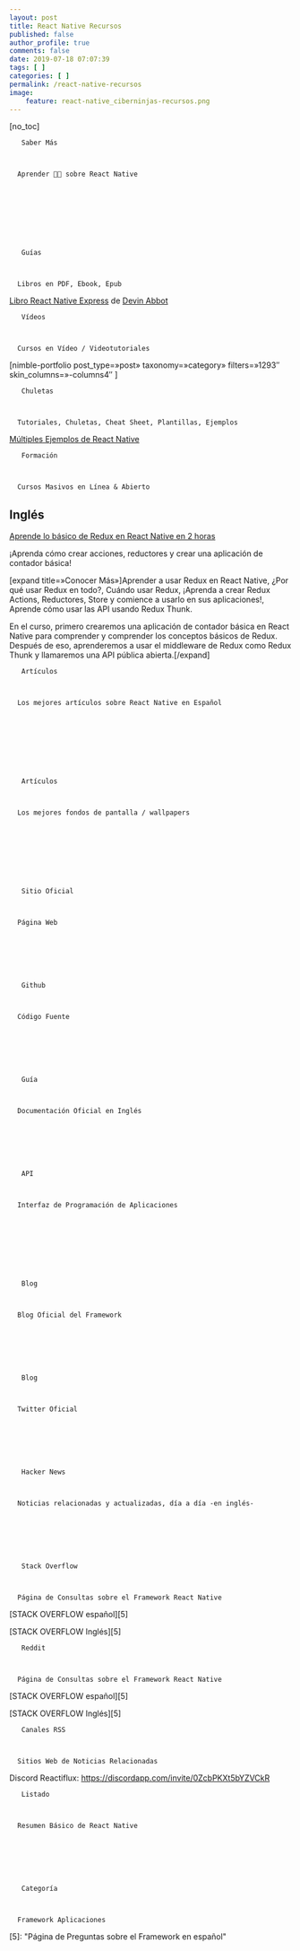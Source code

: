 ```yaml
---
layout: post
title: React Native Recursos
published: false
author_profile: true
comments: false
date: 2019-07-18 07:07:39
tags: [ ]
categories: [ ]
permalink: /react-native-recursos
image:
    feature: react-native_ciberninjas-recursos.png
---
```

[no_toc]


  
    
       Saber Más
    
    
    
      Aprender 👩‍🏫 sobre React Native
    
  





  
    
       Guías
    
    
    
      Libros en PDF, Ebook, Epub
    
  





  



  
    
    
    
    
    
    
    
    
  



  



  

  
[Libro React Native Express][1] de [Devin Abbot][2]


  
    
       Vídeos
    
    
    
      Cursos en Vídeo / Videotutoriales
    
  





  
[nimble-portfolio post\_type=&#187;post&#187; taxonomy=&#187;category&#187; filters=&#187;1293&#8243; skin\_columns=&#187;-columns4&#8243; ]


  
    
       Chuletas
    
    
    
      Tutoriales, Chuletas, Cheat Sheet, Plantillas, Ejemplos
    
  


[Múltiples Ejemplos de React Native][3]




  
    
       Formación
    
    
    
      Cursos Masivos en Línea & Abierto
    
  




## Inglés

[Aprende lo básico de Redux en React Native en 2 horas][4]
  
¡Aprenda cómo crear acciones, reductores y crear una aplicación de contador básica!

[expand title=&#187;Conocer Más&#187;]Aprender a usar Redux en React Native, ¿Por qué usar Redux en todo?, Cuándo usar Redux, ¡Aprenda a crear Redux Actions, Reductores, Store y comience a usarlo en sus aplicaciones!, Aprende cómo usar las API usando Redux Thunk.

En el curso, primero crearemos una aplicación de contador básica en React Native para comprender y comprender los conceptos básicos de Redux. Después de eso, aprenderemos a usar el middleware de Redux como Redux Thunk y llamaremos una API pública abierta.[/expand]




  
    
       Artículos
    
    
    
      Los mejores artículos sobre React Native en Español
    
  





  
    
       Artículos
    
    
    
      Los mejores fondos de pantalla / wallpapers
    
  





  
    
       Sitio Oficial
    
    
    
      Página Web
    
  



  
    
       Github
    
    
    
      Código Fuente
    
  



  
    
       Guía
    
    
    
      Documentación Oficial en Inglés
    
  



  
    
       API
    
    
    
      Interfaz de Programación de Aplicaciones
    
  





  
    
       Blog
    
    
    
      Blog Oficial del Framework
    
  



  
    
       Blog
    
    
    
      Twitter Oficial
    
  



  
    
       Hacker News
    
    
    
      Noticias relacionadas y actualizadas, día a día -en inglés-
    
  



  
    
       Stack Overflow
    
    
    
      Página de Consultas sobre el Framework React Native
    
  


[STACK OVERFLOW español][5]
  
[STACK OVERFLOW Inglés][5]


  
    
       Reddit
    
    
    
      Página de Consultas sobre el Framework React Native
    
  


[STACK OVERFLOW español][5]
  
[STACK OVERFLOW Inglés][5]


  
    
       Canales RSS
    
    
    
      Sitios Web de Noticias Relacionadas
    
  


Discord Reactiflux: https://discordapp.com/invite/0ZcbPKXt5bYZVCkR




  
    
       Listado
    
    
    
      Resumen Básico de React Native
    
  



  
    
       Categoría
    
    
    
      Framework Aplicaciones
    
  


 [1]: http://www.reactnativeexpress.com "React Native Express"
 [2]: https://ciberninjas.com/etiqueta-catalogo/devin-abbott "Devin Abbot es el desarrollador escritor de libros de React Native más importantes"
 [3]: https://necolas.github.io/react-native-web/examples "Ejemplos de todos los componentes que se usan en React Native 0.5"
 [4]: https://www.udemy.com/learn-redux-in-react-native-in-less-than-2-hours "Aprende lo básico de Redux en React Native en 2 horas"
 [5]:  "Página de Preguntas sobre el Framework en español"